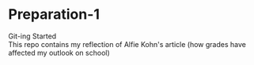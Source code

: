 # Preparation-1
Git-ing Started\
This repo contains my reflection of Alfie Kohn's article (how grades have affected my outlook on school)
